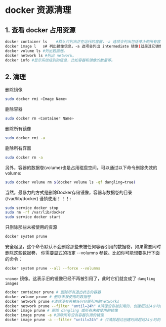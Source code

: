 #  docker 资源清理


## 1. 查看 docker 占用资源


```bash
docker container ls    #默认只列出正在运行的容器，-a 选项会列出包括停止的所有容器。
docker image l   s# 列出镜像信息，-a 选项会列出 intermediate 镜像(就是其它镜像依赖的层)。
docker volume ls #列出数据卷。
docker network ls #列出 network。
docker info #显示系统级别的信息，比如容器和镜像的数量等。
```
## 2. 清理
删除镜像

```bash
sudo docker rmi <Image Name>
```

删除容器

```bash
sudo docker rm <Container Name>
```

删除所有镜像

```bash
sudo docker rmi -a
```

删除所有容器

```bash
sudo docker rm -a
```

另外，容器的数据卷(volume)也是占用磁盘空间，可以通过以下命令删除失效的volume:

```bash
sudo docker volume rm $(docker volume ls -qf dangling=true)
```

当然，最暴力的方式是删除Docker存储镜像，容器与数据卷的目录(/var/lib/docker)
谨慎使用！！！:

```bash
sudo service docker stop
sudo rm -rf /var/lib/docker
sudo service docker start
```

只删除那些未被使用的资源

```bash
docker system prune
```

安全起见，这个命令默认不会删除那些未被任何容器引用的数据卷，如果需要同时删除这些数据卷，
你需要显式的指定 --volumns 参数。比如你可能想要执行下面的命令：

```bash
docker system prune --all --force --volumns
```

 `<none>` 镜像。这表示旧的镜像已经不再被引用了，此时它们就变成了 `dangling images`

```bash
docker container prune # 删除所有退出状态的容器
docker volume prune # 删除未被使用的数据卷
docker network prune #清理没有再被任何容器引用的networks
docker network prune --filter "until=24h" #清理没有被引用的、创建超过24小时的networks
docker image prune # 删除 dangling 或所有未被使用的镜像
docker image prune -a #清除所有没有容器引用的镜像
docker image prune -a --filter "until=24h" # 只清除超过创建时间超过24小时的镜像
```
